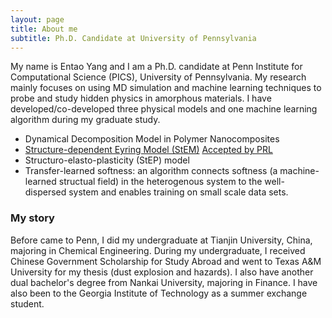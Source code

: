 ```yaml
---
layout: page
title: About me
subtitle: Ph.D. Candidate at University of Pennsylvania
---
```


My name is Entao Yang and I am a Ph.D. candidate at Penn Institute for Computational Science (PICS), University of Pennsylvania. My research mainly focuses on using MD simulation and machine learning techniques to probe and study hidden physics in amorphous materials. I have developed/co-developed three physical models and one machine learning algorithm during my graduate study.

- Dynamical Decomposition Model in Polymer Nanocomposites 
- [Structure-dependent Eyring Model (StEM)](https://arxiv.org/abs/2108.06016) [Accepted by PRL](https://journals.aps.org/prl/accepted/30073Y32U861097e274675f34f96bbab6f379c2d8)
- Structuro-elasto-plasticity (StEP) model
- Transfer-learned softness: an algorithm connects softness (a machine-learned structual field) in the heterogenous system to the well-dispersed system and enables training on small scale data sets.

### My story

Before came to Penn, I did my undergraduate at Tianjin University, China, majoring in Chemical Engineering. During my undergraduate, I received Chinese Government Scholarship for Study Abroad and went to Texas A&M University for my thesis (dust explosion and hazards). I also have another dual bachelor's degree from Nankai University, majoring in Finance. I have also been to the Georgia Institute of Technology as a summer exchange student.
